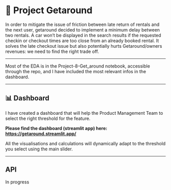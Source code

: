 # 🚗 Project Getaround 

In order to mitigate the issue of friction between late return of rentals and the next user, getaround decided to implement a minimum delay between two rentals. A car won’t be displayed in the search results if the requested checkin or checkout times are too close from an already booked rental. It solves the late checkout issue but also potentially hurts Getaround/owners revenues: we need to find the right trade off.

---
Most of the EDA is in the Project-8-Get_around notebook, accessible through the repo, and I have included the most relevant infos in the dashboard.

---
## 📊 Dashboard
I have created a dashboard that will help the Product Management Team to select the right threshold for the feature.

**Please find the dashboard (streamlit app) here: https://getaround.streamlit.app/**

All the visualisations and calculations will dynamically adapt to the threshold you select using the main slider.

---

## API

In progress
